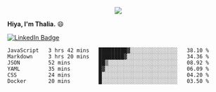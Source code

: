 <p align="center">
  <img src=https://media2.giphy.com/media/J2yDvX0N4GpAdHOD3N/giphy.gif?cid=ecf05e4732fecy7p8iauk3qv6wrz5awzkzmwe846do1i8h6n&rid=giphy.gif>
</p>


<!-- <p align="middle">
  <img src="https://raw.githubusercontent.com/thaliajuarez/thaliajuarez/main/images/unnamed.png" />
</p> -->

**Hiya, I'm Thalia.** 😄

[![LinkedIn Badge](https://img.shields.io/badge/LinkedIn-Profile-informational?style=flat&logo=linkedin&logoColor=white&color=0D76A8)](https://www.linkedin.com/in/thalia-juarez/)


<!--
**thaliajuarez/thaliajuarez** is a ✨ _special_ ✨ repository because its `README.md` (this file) appears on your GitHub profile.
Here are some ideas to get you started:
- 🔭 I’m currently working on 
- 🌱 I’m currently learning C
- 👯 I’m looking to collaborate on ...
- 🤔 I’m looking for help with ...
- 💬 Ask me about ...
- 📫 How to reach me: ...
- 😄 Pronouns: ...
- ⚡ Fun fact: ...


- 🔭 I’m currently working on UI/UX.
- 🌱 I’m currently learning C#
- ⚡ Fun fact: Raindrops fall between 15 and 25 miles per hour.
-->

<!--START_SECTION:waka-->

```text
JavaScript   3 hrs 42 mins   █████████▓░░░░░░░░░░░░░░░   38.10 %
Markdown     3 hrs 20 mins   ████████▓░░░░░░░░░░░░░░░░   34.36 %
JSON         52 mins         ██▒░░░░░░░░░░░░░░░░░░░░░░   08.92 %
YAML         35 mins         █▓░░░░░░░░░░░░░░░░░░░░░░░   06.09 %
CSS          24 mins         █░░░░░░░░░░░░░░░░░░░░░░░░   04.20 %
Docker       20 mins         █░░░░░░░░░░░░░░░░░░░░░░░░   03.50 %
```

<!--END_SECTION:waka-->

